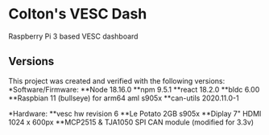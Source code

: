 # Colton's VESC Dash

Raspberry Pi 3 based VESC dashboard

## Versions
This project was created and verified with the following versions:
*Software/Firmware:
**Node 18.16.0
**npm 9.5.1
**react 18.2.0
**bldc 6.00
**Raspbian 11 (bullseye) for arm64 aml s905x
**can-utils 2020.11.0-1

*Hardware:
**vesc hw revision 6
**Le Potato 2GB s905x
**Diplay 7" HDMI 1024 x 600px
**MCP2515 & TJA1050 SPI CAN module (modified for 3.3v)